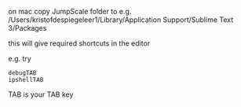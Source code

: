 
on mac
copy JumpScale folder to e.g.
/Users/kristofdespiegeleer1/Library/Application Support/Sublime Text 3/Packages

this will give required shortcuts in the editor

e.g.
try
```
debugTAB
ipshellTAB
```

TAB is your TAB key



